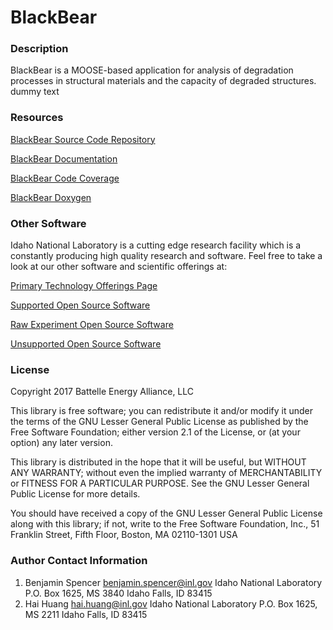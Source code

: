 BlackBear
=====

### Description
BlackBear is a MOOSE-based application for analysis of degradation processes in structural materials and the capacity of degraded structures.
dummy text

### Resources
[BlackBear Source Code Repository](https://github.com/idaholab/blackbear)

[BlackBear Documentation](http://mooseframework.org/blackbear/)

[BlackBear Code Coverage](http://mooseframework.org/blackbear/docs/coverage/)

[BlackBear Doxygen](http://mooseframework.org/blackbear/docs/doxygen/)

### Other Software
Idaho National Laboratory is a cutting edge research facility which is a constantly producing high quality research and software. Feel free to take a look at our other software and scientific offerings at:

[Primary Technology Offerings Page](https://www.inl.gov/inl-initiatives/technology-deployment)

[Supported Open Source Software](https://github.com/idaholab)

[Raw Experiment Open Source Software](https://github.com/IdahoLabResearch)

[Unsupported Open Source Software](https://github.com/IdahoLabCuttingBoard)

### License
Copyright 2017 Battelle Energy Alliance, LLC

This library is free software; you can redistribute it and/or
modify it under the terms of the GNU Lesser General Public
License as published by the Free Software Foundation; either
version 2.1 of the License, or (at your option) any later version.

This library is distributed in the hope that it will be useful,
but WITHOUT ANY WARRANTY; without even the implied warranty of
MERCHANTABILITY or FITNESS FOR A PARTICULAR PURPOSE.  See the GNU
Lesser General Public License for more details.

You should have received a copy of the GNU Lesser General Public
License along with this library; if not, write to the Free Software
Foundation, Inc., 51 Franklin Street, Fifth Floor, Boston, MA  02110-1301  USA

### Author Contact Information
1. Benjamin Spencer
   benjamin.spencer@inl.gov
   Idaho National Laboratory
   P.O. Box 1625, MS 3840
   Idaho Falls, ID 83415
2. Hai Huang
   hai.huang@inl.gov
   Idaho National Laboratory
   P.O. Box 1625, MS 2211
   Idaho Falls, ID 83415
